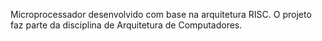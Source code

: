 Microprocessador desenvolvido com base na arquitetura RISC.
O projeto faz parte da disciplina de Arquitetura de Computadores.
